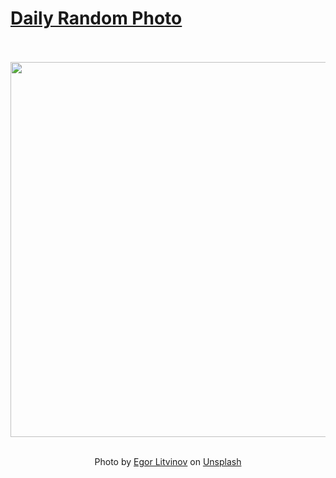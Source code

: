 # [Daily Random Photo](https://www.dailyrandomphoto.com/)

<div align="center">
  <br>
  <br>
  <a href="https://www.dailyrandomphoto.com/p/2024/2024-09-22/"><img src="https://images.unsplash.com/photo-1725012858161-59d7edb5d9dd?crop=entropy&cs=tinysrgb&fit=max&fm=jpg&ixid=M3w3NzUwOHwwfDF8cmFuZG9tfHx8fHx8fHx8MTcyNjk2NTc0OXw&ixlib=rb-4.0.3&q=80&w=1080" width="600px"></a>
  <br>
  <br>
  <p class="has-text-grey">Photo by <a href="https://unsplash.com/@litvinov?utm_source=Daily%20Random%20Photo&amp;utm_medium=referral" target="_blank" rel="noopener noreferrer">Egor Litvinov</a> on <a href="https://unsplash.com/photos/a-blurry-photo-of-flowers-in-a-vase-_POxV2eSZDU?utm_source=Daily%20Random%20Photo&amp;utm_medium=referral" target="_blank" rel="noopener noreferrer">Unsplash</a></p>
</div>
